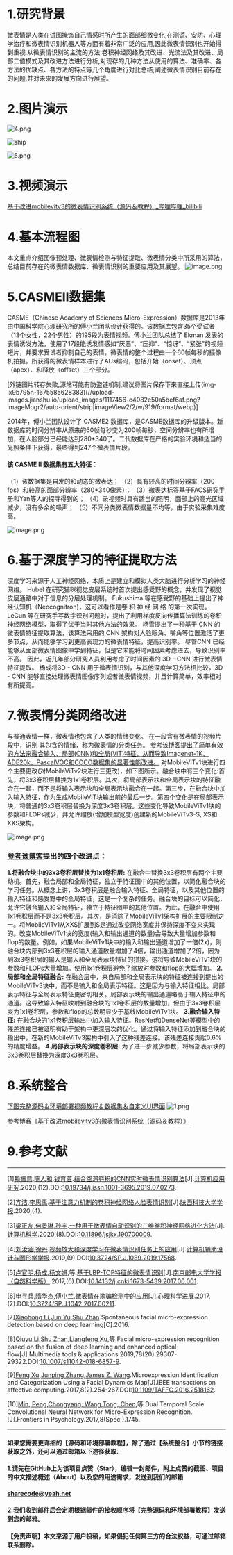 ﻿# 1.研究背景
微表情是人类在试图掩饰自己情感时所产生的面部细微变化,在测谎、安防、心理学治疗和微表情识别机器人等方面有着非常广泛的应用,因此微表情识别也开始得到重视.从微表情识别的主流的方法:卷积神经网络及其改进、光流法及其改进、局部二值模式及其改进方法进行分析,对现存的几种方法从使用的算法、准确率、各方法的优缺点、各方法的特点等几个角度进行对比总结;阐述微表情识别目前存在的问题,并对未来的发展方向进行展望。

# 2.图片演示

![4.png](5ca92fac67f6086e3132acfcfc33dae0.png)

![ship](5edbc9bf96679ef369758a316d41b116.png)


![5.png](3093d0a38a3f017cdb48c31ac6cb3ff2.png)

# 3.视频演示
[基于改进mobilevitv3的微表情识别系统（源码＆教程）_哔哩哔哩_bilibili](https://www.bilibili.com/video/BV1aG4y1T7dM/?vd_source=bc9aec86d164b67a7004b996143742dc)

# 4.基本流程图

本文重点介绍图像预处理、微表情检测与特征提取、微表情分类中所采用的算法，总结目前存在的微表情数据库、微表情识别的重要应用及其展望。
![image.png](d6a98aed004f2f666849f1379cadbce5.png)

# 5.CASMEⅡ数据集


CASME（Chinese Academy of Sciences Micro-Expression）数据库是2013年由中国科学院心理研究所的傅小兰团队设计获得的。该数据库包含35个受试者（13个女性，22个男性）的195段为表情视频。傅小兰团队总结了 Ekman 发表的表情诱发方法，使用了17段能诱发情感如“厌恶”、“压抑”、“惊讶”、“紧张”的视频短片，并要求受试者抑制自己的表情，微表情的整个过程由一个60帧每秒的摄像机拍摄。所获得的微表情样本进行了AUs编码，包括开始（onset）、顶点（apex）、和释放（offset）三个部分。

[外链图片转存失败,源站可能有防盗链机制,建议将图片保存下来直接上传(img-lx9b795n-1675585628383)(//upload-images.jianshu.io/upload_images/1117456-c4082e50a5bef6af.png?imageMogr2/auto-orient/strip|imageView2/2/w/919/format/webp)]

2014年，傅小兰团队设计了 CASME2 数据库，是CASME数据库的升级版本。新数据库的时间分辨率从原来的60帧每秒变为200帧每秒，空间分辨率也有所增加，在人脸部分已经能达到280*340了。二代数据库在严格的实验环境和适当的光照条件下获得，最终得到247个微表情片段。 


#### 该 CASME II 数据集有五大特征：

（1）该数据集是自发的和动态的微表达；
（2）具有较高的时间分辨率（200 fps）和较高的面部分辨率（280*340像素）；
（3）微表达标签基于FACS研究手册和Yan等人的探寻得到的；
（4）录视频时具有适当的照明，面部上的高光区域减少，没有多余的噪声；
（5）不同分类微表情数据量不均等，由于实验采集难度高。

![image.png](ab074ace2c26f54c601a0f34f80c1007.png)

# 6.基于深度学习的特征提取方法
深度学习来源于人工神经网络，本质上是建立和模拟人类大脑进行分析学习的神经网络。
Hubel 在研究猫咪视觉皮层系统时首次提出感受野的概念，并发现了视觉皮层通路中对于信息的分层处理机制。 Fukushima 等在感受野的基础上提出了神经认知机（Neocognitron)，这可以看作是卷 积 神 经 网 络 的第一次实现。 LeCun 等在研究手写数字识别问题时，提出了利用梯度反向传播算法训练的卷积神经网络模型，取得了优于当时其他方法的效果。 杨雪提出了一种基于 CNN 的微表情特征提取算法，该算法采用的 CNN 架构对人脸眼角、嘴角等位置激活了更多节点，从而能够学习到更高表现力的微表情特征，提高识别率。 尽管CNN 已经能够从面部微表情图像中学到特征，但是它未能将时间因素考虑进去，导致识别率不高。 因此，近几年部分研究人员利用考虑了时间因素的 3D - CNN 进行微表情特征提取。 杨成将3D - CNN 用于微表情识别，与其他深度学习方法相比较，3D - CNN 能够直接处理微表情图像序列或者微表情视频，并且计算简单，效率相对有所提高。

# 7.微表情分类网络改进
与普通表情一样，微表情也包含了人类的情绪变化。 在一段含有微表情的视频片段中，识别
其包含的情绪，称为微表情的分类任务。
[参考该博客提出了简单有效的方法来融合输入、局部(CNN)和全局(ViT)特征，从而导致Imagenet-1K、ADE20k、PascalVOC和COCO数据集的显著性能改进。](https://afdian.net/item/2dede530a52b11ed97d052540025c377)
对MobileViTv1块进行四个主要更改(对MobileViTv2块进行三更改)，如下图所示。融合块中有三个变化:首先，将3x3卷积层替换为1x1卷积层。其次，将局部表示块和全局表示块的特征融合在一起，而不是将输入表示块和全局表示块融合在一起。第三步，在融合块中加入输入特征，作为生成MobileViT块输出前的最后一步。第四个变化是在局部表示块，将普通的3x3卷积层替换为深度3x3卷积层。这些变化导致MobileViTv1块的参数和FLOPs减少，并允许缩放(增加模型宽度)创建新的MobileViTv3-S, XS和XXS架构。

![image.png](bb40058088549fbb74170d841f416fa1.png)

### [参考该博客](https://mbd.pub/o/bread/Y56bl5dv)提出的四个改进点：
**1.将融合块中的3x3卷积层替换为1x1卷积层:**
在融合中替换3x3卷积层有两个主要动机。首先，融合局部和全局特征，独立于特征图中的其他位置，以简化融合块的学习任务。从概念上讲，3x3卷积层是融合输入特征、全局特征，以及其他位置的输入特征和感受野中的全局特征，这是一个复杂的任务。融合块的目标可以简化，允许它融合输入和全局特征，独立于特征图中的其他位置。为此，在融合中使用1x1卷积层而不是3x3卷积层。其次，是消除了MobileViTv1架构扩展的主要限制之一。将MobileViTv1从XXS扩展到S是通过改变网络宽度并保持深度不变来实现的。改变MobileViTv1块的宽度(输入和输出通道的数量)会导致大量增加参数和flop的数量。例如，如果MobileViTv1块中的输入和输出通道增加了一倍(2x)，则融合块内部到3x3卷积层的输入通道数量增加了4倍，输出通道增加了2倍，因为到3x3卷积层的输入是输入和全局表示块特征的拼接。这将导致MobileViTv1块的参数和FLOPs大量增加。使用1x1卷积层避免了缩放时参数和flop的大幅增加。
**2.局部和全局特征融合:**
在融合层中，来自局部和全局表示块的特征被连接到提出的MobileViTv3块中，而不是输入和全局表示特征。这是因为与输入特征相比，局部表示特征与全局表示特征更密切相关。局部表示块的输出通道略高于输入特征中的通道。这导致输入特征映射到融合块的1x1卷积层的数量增加，但由于3x3卷积层变为1x1卷积层，参数和flop的总数明显少于基线MobileViTv1块。
**3.融合输入特征:**
在融合块的1x1卷积层输出中加入输入特征。ResNet和DenseNet等模型中的残差连接已被证明有助于架构中更深层次的优化。通过将输入特征添加到融合块的输出中，在新的MobileViTv3架构中引入了这种残差连接。该残差连接贡献0.6%的精度增益。
**4.局部表示块的深度卷积层:**
为了进一步减少参数，将局部表示块的3x3卷积层替换为深度3x3卷积层。

# 8.系统整合
[下图完整源码＆环境部署视频教程＆数据集＆自定义UI界面](https://s.xiaocichang.com/s/ed3fad)
![1.png](6568a46aa30e09fcd7e436c5b584e98b.png)

参考博客[《基于改进mobilevitv3的微表情识别系统（源码＆教程）》](https://mbd.pub/o/qunma/work)

# 9.参考文献
***
[1][赖振意](https://s.wanfangdata.com.cn/paper?q=%E4%BD%9C%E8%80%85:%22%E8%B5%96%E6%8C%AF%E6%84%8F%22),[陈人和](https://s.wanfangdata.com.cn/paper?q=%E4%BD%9C%E8%80%85:%22%E9%99%88%E4%BA%BA%E5%92%8C%22),[钱育蓉](https://s.wanfangdata.com.cn/paper?q=%E4%BD%9C%E8%80%85:%22%E9%92%B1%E8%82%B2%E8%93%89%22).[结合空洞卷积的CNN实时微表情识别算法](https://d.wanfangdata.com.cn/periodical/jsjyyyj202012053)[J].[计算机应用研究](https://sns.wanfangdata.com.cn/perio/jsjyyyj).2020,(12).DOI:[10.19734/j.issn.1001-3695.2019.07.0273](http://dx.chinadoi.cn/10.19734/j.issn.1001-3695.2019.07.0273).

[2][亢洁](https://s.wanfangdata.com.cn/paper?q=%E4%BD%9C%E8%80%85:%22%E4%BA%A2%E6%B4%81%22),[李思禹](https://s.wanfangdata.com.cn/paper?q=%E4%BD%9C%E8%80%85:%22%E6%9D%8E%E6%80%9D%E7%A6%B9%22).[基于注意力机制的卷积神经网络人脸表情识别](https://d.wanfangdata.com.cn/periodical/xbqgyxyxb202004024)[J].[陕西科技大学学报](https://sns.wanfangdata.com.cn/perio/xbqgyxyxb).2020,(4).

[3][梁正友](https://s.wanfangdata.com.cn/paper?q=%E4%BD%9C%E8%80%85:%22%E6%A2%81%E6%AD%A3%E5%8F%8B%22),[何景琳](https://s.wanfangdata.com.cn/paper?q=%E4%BD%9C%E8%80%85:%22%E4%BD%95%E6%99%AF%E7%90%B3%22),[孙宇](https://s.wanfangdata.com.cn/paper?q=%E4%BD%9C%E8%80%85:%22%E5%AD%99%E5%AE%87%22).[一种用于微表情自动识别的三维卷积神经网络进化方法](https://d.wanfangdata.com.cn/periodical/jsjkx202008036)[J].[计算机科学](https://sns.wanfangdata.com.cn/perio/jsjkx).2020,(8).DOI:[10.11896/jsjkx.190700009](http://dx.chinadoi.cn/10.11896/jsjkx.190700009).

[4][刘汝涵](https://s.wanfangdata.com.cn/paper?q=%E4%BD%9C%E8%80%85:%22%E5%88%98%E6%B1%9D%E6%B6%B5%22),[徐丹](https://s.wanfangdata.com.cn/paper?q=%E4%BD%9C%E8%80%85:%22%E5%BE%90%E4%B8%B9%22).[视频放大和深度学习在微表情识别任务上的应用](https://d.wanfangdata.com.cn/periodical/jsjfzsjytxxxb201909009)[J].[计算机辅助设计与图形学学报](https://sns.wanfangdata.com.cn/perio/jsjfzsjytxxxb).2019,(9).DOI:[10.3724/SP.J.1089.2019.17568](http://dx.chinadoi.cn/10.3724/SP.J.1089.2019.17568).

[5][卢官明](https://s.wanfangdata.com.cn/paper?q=%E4%BD%9C%E8%80%85:%22%E5%8D%A2%E5%AE%98%E6%98%8E%22),[杨成](https://s.wanfangdata.com.cn/paper?q=%E4%BD%9C%E8%80%85:%22%E6%9D%A8%E6%88%90%22),[杨文娟](https://s.wanfangdata.com.cn/paper?q=%E4%BD%9C%E8%80%85:%22%E6%9D%A8%E6%96%87%E5%A8%9F%22),等.[基于LBP-TOP特征的微表情识别](https://d.wanfangdata.com.cn/periodical/njydxyxb201706001)[J].[南京邮电大学学报（自然科学版）](https://sns.wanfangdata.com.cn/perio/njydxyxb).2017,(6).DOI:[10.14132/j.cnki.1673-5439.2017.06.001](http://dx.chinadoi.cn/10.14132/j.cnki.1673-5439.2017.06.001).

[6][申寻兵](https://s.wanfangdata.com.cn/paper?q=%E4%BD%9C%E8%80%85:%22%E7%94%B3%E5%AF%BB%E5%85%B5%22),[隋华杰](https://s.wanfangdata.com.cn/paper?q=%E4%BD%9C%E8%80%85:%22%E9%9A%8B%E5%8D%8E%E6%9D%B0%22),[傅小兰](https://s.wanfangdata.com.cn/paper?q=%E4%BD%9C%E8%80%85:%22%E5%82%85%E5%B0%8F%E5%85%B0%22).[微表情在欺骗检测中的应用](https://d.wanfangdata.com.cn/periodical/xlxdt201702003)[J].[心理科学进展](https://sns.wanfangdata.com.cn/perio/xlxdt).2017,(2).DOI:[10.3724/SP.J.1042.2017.00211](http://dx.chinadoi.cn/10.3724/SP.J.1042.2017.00211).

[7][Xiaohong Li](https://s.wanfangdata.com.cn/paper?q=%E4%BD%9C%E8%80%85:%22Xiaohong%20Li%22),[Jun Yu](https://s.wanfangdata.com.cn/paper?q=%E4%BD%9C%E8%80%85:%22Jun%20Yu%22),[Shu Zhan](https://s.wanfangdata.com.cn/paper?q=%E4%BD%9C%E8%80%85:%22Shu%20Zhan%22).Spontaneous facial micro-expression detection based on deep learning[C].2016.

[8][Qiuyu Li](https://s.wanfangdata.com.cn/paper?q=%E4%BD%9C%E8%80%85:%22Qiuyu%20Li%22),[Shu Zhan](https://s.wanfangdata.com.cn/paper?q=%E4%BD%9C%E8%80%85:%22Shu%20Zhan%22),[Liangfeng Xu](https://s.wanfangdata.com.cn/paper?q=%E4%BD%9C%E8%80%85:%22Liangfeng%20Xu%22),等.Facial micro-expression recognition based on the fusion of deep learning and enhanced optical flow[J].Multimedia tools & applications.2019,78(20).29307-29322.DOI:[10.1007/s11042-018-6857-9](http://dx.chinadoi.cn/10.1007/s11042-018-6857-9).

[9][Feng Xu](https://s.wanfangdata.com.cn/paper?q=%E4%BD%9C%E8%80%85:%22Feng%20Xu%22),[Junping Zhang](https://s.wanfangdata.com.cn/paper?q=%E4%BD%9C%E8%80%85:%22Junping%20Zhang%22),[James Z. Wang](https://s.wanfangdata.com.cn/paper?q=%E4%BD%9C%E8%80%85:%22James%20Z.%20Wang%22).Microexpression Identification and Categorization Using a Facial Dynamics Map[J].IEEE transactions on affective computing.2017,8(2).254-267.DOI:[10.1109/TAFFC.2016.2518162](http://dx.chinadoi.cn/10.1109/TAFFC.2016.2518162).

[10][Min, Peng](https://s.wanfangdata.com.cn/paper?q=%E4%BD%9C%E8%80%85:%22Min%2C%20Peng%22),[Chongyang, Wang](https://s.wanfangdata.com.cn/paper?q=%E4%BD%9C%E8%80%85:%22Chongyang%2C%20Wang%22),[Tong, Chen](https://s.wanfangdata.com.cn/paper?q=%E4%BD%9C%E8%80%85:%22Tong%2C%20Chen%22),等.Dual Temporal Scale Convolutional Neural Network for Micro-Expression Recognition.[J].Frontiers in Psychology.2017,8(Spec ).1745.


---
#### 如果您需要更详细的【源码和环境部署教程】，除了通过【系统整合】小节的链接获取之外，还可以通过邮箱以下途径获取:
#### 1.请先在GitHub上为该项目点赞（Star），编辑一封邮件，附上点赞的截图、项目的中文描述概述（About）以及您的用途需求，发送到我们的邮箱
#### sharecode@yeah.net
#### 2.我们收到邮件后会定期根据邮件的接收顺序将【完整源码和环境部署教程】发送到您的邮箱。
#### 【免责声明】本文来源于用户投稿，如果侵犯任何第三方的合法权益，可通过邮箱联系删除。